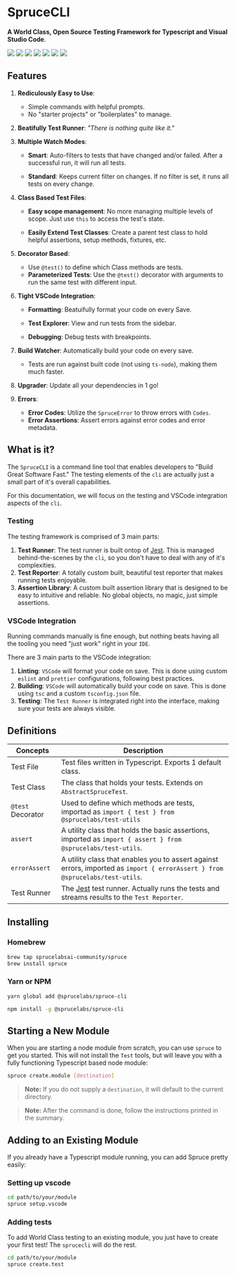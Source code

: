 # SpruceCLI

**A World Class, Open Source Testing Framework for Typescript and Visual Studio Code**. 

<div class="grid-buttons">
    <a href="https://github.com/sprucelabsai-community/spruce-cli-workspace"><img src="https://img.shields.io/github/last-commit/sprucelabsai-community/spruce-cli-workspace" /></a>
    <a href="https://github.com/sprucelabsai-community/spruce-cli-workspace"><img src="https://img.shields.io/circleci/build/github/sprucelabsai-community/spruce-cli-workspace" /></a>
    <a href="https://github.com/sprucelabsai-community/spruce-cli-workspace"><img src="https://img.shields.io/github/languages/top/sprucelabsai-community/spruce-cli-workspace" /></a>
    <a href="https://github.com/sprucelabsai-community/spruce-cli-workspace"><img src="https://img.shields.io/github/commit-activity/m/sprucelabsai-community/spruce-cli-workspace" /></a>
    <a href="https://www.npmjs.com/package/@sprucelabs/spruce-cli"><img src="https://img.shields.io/npm/dy/%40sprucelabs%2Fspruce-cli" /></a>
    <a href="https://github.com/sprucelabsai-community/spruce-cli-workspace"><img src="https://img.shields.io/github/issues/sprucelabsai-community/spruce-cli-workspace" /></a>
    <a href="https://www.npmjs.com/package/@sprucelabs/spruce-cli"><img src="https://img.shields.io/npm/v/%40sprucelabs%2Fspruce-cli" /></a>
</div>


## Features

1. **Rediculously Easy to Use**: 
    * Simple commands with helpful prompts.
    * No "starter projects" or "boilerplates" to manage.

1. **Beatifully Test Runner**: *"There is nothing quite like it."*
2. **Multiple Watch Modes**:
    * **Smart**: Auto-filters to tests that have changed and/or failed. After a successful run, it will run all tests.

    * **Standard**: Keeps current filter on changes. If no filter is set, it runs all tests on every change.
3. **Class Based Test Files**:
    * **Easy scope management**: No more managing multiple levels of scope. Just use `this` to access the test's state.

    * **Easily Extend Test Classes**: Create a parent test class to hold helpful assertions, setup methods, fixtures, etc.
2. **Decorator Based**: 
    * Use `@test()` to define which Class methods are tests.
    * **Parameterized Tests**: Use the `@test()` decorator with arguments to run the same test with different input.
4. **Tight VSCode Integration**:
    * **Formatting**: Beatuifully format your code on every Save.

    * **Test Explorer**: View and run tests from the sidebar.
    * **Debugging**: Debug tests with breakpoints.
6. **Build Watcher**: Automatically build your code on every save.
    * Tests are run against built code (not using `ts-node`), making them much faster.
7. **Upgrader**: Update all your dependencies in 1 go!
8. **Errors**:
    * **Error Codes**: Utilize the `SpruceError` to throw errors with `Codes`.
    * **Error Assertions**: Assert errors against error codes and error metadata.

## What is it?

The `SpruceCLI` is a command line tool that enables developers to "Build Great Software Fast." The testing elements of the `cli` are actually just a small part of it's overall capabilities.

For this documentation, we will focus on the testing and VSCode integration aspects of the `cli`.

### Testing

The testing framework is comprised of 3 main parts:

1. **Test Runner**: The test runner is built ontop of [Jest](https://jestjs.io). This is managed behind-the-scenes by the `cli`, so you don't have to deal with any of it's complexities.
2. **Test Reporter**: A totally custom built, beautiful test reporter that makes running tests enjoyable.
3. **Assertion Library**: A custom built assertion library that is designed to be easy to intuitive and reliable. No global objects, no magic, just simple assertions.

### VSCode Integration

Running commands manually is fine enough, but nothing beats having all the tooling you need "just work" right in your `IDE`.

There are 3 main parts to the VSCode integration:

1. **Linting**: `VSCode` will format your code on save. This is done using custom `eslint` and `prettier` configurations, following best practices.
2. **Building**: `VSCode` will automatically build your code on save. This is done using `tsc` and a custom `tsconfig.json` file.
3. **Testing**: The `Test Runner` is integrated right into the interface, making sure your tests are always visible.

## Definitions

| Concepts | Description |
| --- | --- |
| Test File | Test files written in Typescript. Exports 1 default class. |
| Test Class | The class that holds your tests. Extends on `AbstractSpruceTest`. |
| `@test` Decorator | Used to define which methods are tests, importad as `import { test } from @sprucelabs/test-utils` |
| `assert` | A utility class that holds the basic assertions, imported as `import { assert } from @sprucelabs/test-utils`. |
| `errorAssert` | A utility class that enables you to assert against errors, imported as `import { errorAssert } from @sprucelabs/test-utils`. |
| Test Runner | The [Jest](https://jestjs.io) test runner. Actually runs the tests and streams results to the `Test Reporter`. |


## Installing

### Homebrew

```bash
brew tap sprucelabsai-community/spruce
brew install spruce
```

### Yarn or NPM

```bash
yarn global add @sprucelabs/spruce-cli
```

```bash
npm install -g @sprucelabs/spruce-cli
```

## Starting a New Module

When you are starting a node module from scratch, you can use `spruce` to get you started. This will not install the `Test` tools, but will leave you with a fully functioning Typescript based node module:


```bash
spruce create.module [destination]
```
> **Note:** If you do not supply a `destination`, it will default to the current directory.

> **Note:** After the command is done, follow the instructions printed in the summary.

## Adding to an Existing Module

If you already have a Typescript module running, you can add Spruce pretty easily:

### Setting up vscode

```bash
cd path/to/your/module
spruce setup.vscode
```

### Adding tests

To add World Class testing to an existing module, you just have to create your first test! The `sprucecli` will do the rest.

```bash
cd path/to/your/module
spruce create.test
```

